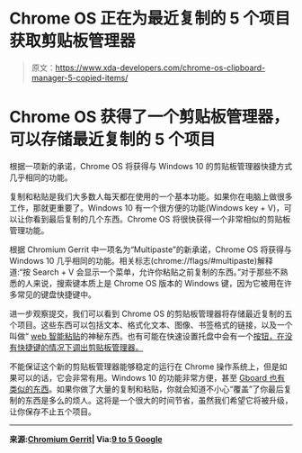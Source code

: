 # Chrome OS 正在为最近复制的 5 个项目获取剪贴板管理器

> 原文：<https://www.xda-developers.com/chrome-os-clipboard-manager-5-copied-items/>

# Chrome OS 获得了一个剪贴板管理器，可以存储最近复制的 5 个项目

根据一项新的承诺，Chrome OS 将获得与 Windows 10 的剪贴板管理器快捷方式几乎相同的功能。

复制和粘贴是我们大多数人每天都在使用的一个基本功能。如果你在电脑上做很多工作，那就更重要了。Windows 10 有一个很方便的功能(Windows key + V)，可以让你看到最后复制的几个东西。Chrome OS 将很快获得一个非常相似的剪贴板管理功能。

根据 Chromium Gerrit 中一项名为“Multipaste”的新承诺，Chrome OS 将获得与 Windows 10 几乎相同的功能。相关标志(chrome://flags/#multipaste)解释道:“按 Search + V 会显示一个菜单，允许你粘贴之前复制的东西。”对于那些不熟悉的人来说，搜索键本质上是 Chrome OS 版本的 Windows 键，因为它被用在许多常见的键盘快捷键中。

进一步观察提交，我们可以看到 Chrome OS 的剪贴板管理器将存储最近复制的五个项目。这些东西可以包括文本、格式化文本、图像、书签格式的链接，以及一个叫做“ [web 智能粘贴](https://chromium-review.googlesource.com/c/chromium/src/+/2240267/10/ash/tote/multipaste_controller.cc#61)的神秘东西。也有可能在快速设置托盘中会有一个[按钮，在没有快捷键的情况下调出剪贴板管理器。](https://chromium-review.googlesource.com/c/chromium/src/+/2188934/6/ash/system/status_area_widget.h#30)

不能保证这个新的剪贴板管理器能够稳定的运行在 Chrome 操作系统上，但是如果可以的话，它会非常有用。Windows 10 的功能非常方便，甚至 [Gboard 也有类似的东西](https://www.xda-developers.com/gboard-clipboard-manager/)。如果你做了大量的复制和粘贴，你就会知道不小心“覆盖”了你最后复制的东西是多么的烦人。这将是一个很大的时间节省，虽然我们希望它将被升级，让你保存不止五个项目。

* * *

**来源:[Chromium Gerrit](https://chromium-review.googlesource.com/c/chromium/src/+/2240267)| Via:[9 to 5 Google](https://9to5google.com/2020/06/25/chrome-os-clipboard-manager/)**
